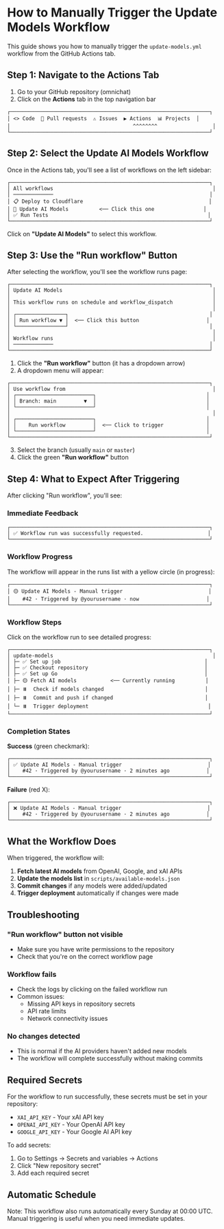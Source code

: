 # How to Manually Trigger the Update Models Workflow

This guide shows you how to manually trigger the `update-models.yml` workflow from the GitHub Actions tab.

## Step 1: Navigate to the Actions Tab

1. Go to your GitHub repository (omnichat)
2. Click on the **Actions** tab in the top navigation bar

```
┌─────────────────────────────────────────────────────────────────┐
│ <> Code  🔀 Pull requests  ⚠️ Issues  ▶️ Actions  📊 Projects  │
│                                        ^^^^^^^^                  │
└─────────────────────────────────────────────────────────────────┘
```

## Step 2: Select the Update AI Models Workflow

Once in the Actions tab, you'll see a list of workflows on the left sidebar:

```
┌─────────────────────────────────────────────────────────────────┐
│ All workflows                                                    │
│ ─────────────                                                   │
│ 📋 Deploy to Cloudflare                                         │
│ 🔄 Update AI Models          <── Click this one                │
│ ✅ Run Tests                                                    │
└─────────────────────────────────────────────────────────────────┘
```

Click on **"Update AI Models"** to select this workflow.

## Step 3: Use the "Run workflow" Button

After selecting the workflow, you'll see the workflow runs page:

```
┌─────────────────────────────────────────────────────────────────┐
│ Update AI Models                                                 │
│                                                                  │
│ This workflow runs on schedule and workflow_dispatch             │
│                                                                  │
│ ┌────────────────┐                                              │
│ │ Run workflow ▼ │  <── Click this button                      │
│ └────────────────┘                                              │
│                                                                  │
│ Workflow runs                                                    │
│ ─────────────                                                   │
└─────────────────────────────────────────────────────────────────┘
```

1. Click the **"Run workflow"** button (it has a dropdown arrow)
2. A dropdown menu will appear:

```
┌─────────────────────────────────────────────────────────────────┐
│ Use workflow from                                                │
│ ┌─────────────────────────┐                                    │
│ │ Branch: main         ▼  │                                    │
│ └─────────────────────────┘                                    │
│                                                                  │
│ ┌─────────────────────────┐                                    │
│ │    Run workflow         │  <── Click to trigger              │
│ └─────────────────────────┘                                    │
└─────────────────────────────────────────────────────────────────┘
```

3. Select the branch (usually `main` or `master`)
4. Click the green **"Run workflow"** button

## Step 4: What to Expect After Triggering

After clicking "Run workflow", you'll see:

### Immediate Feedback

```
┌─────────────────────────────────────────────────────────────────┐
│ ✅ Workflow run was successfully requested.                     │
└─────────────────────────────────────────────────────────────────┘
```

### Workflow Progress

The workflow will appear in the runs list with a yellow circle (in progress):

```
┌─────────────────────────────────────────────────────────────────┐
│ 🟡 Update AI Models - Manual trigger                            │
│    #42 · Triggered by @yourusername · now                      │
└─────────────────────────────────────────────────────────────────┘
```

### Workflow Steps

Click on the workflow run to see detailed progress:

```
┌─────────────────────────────────────────────────────────────────┐
│ update-models                                                    │
│ ├─ ✅ Set up job                                               │
│ ├─ ✅ Checkout repository                                      │
│ ├─ ✅ Set up Go                                                │
│ ├─ 🟡 Fetch AI models           <── Currently running          │
│ ├─ ⏸️  Check if models changed                                 │
│ ├─ ⏸️  Commit and push if changed                              │
│ └─ ⏸️  Trigger deployment                                       │
└─────────────────────────────────────────────────────────────────┘
```

### Completion States

**Success** (green checkmark):

```
┌─────────────────────────────────────────────────────────────────┐
│ ✅ Update AI Models - Manual trigger                            │
│    #42 · Triggered by @yourusername · 2 minutes ago            │
└─────────────────────────────────────────────────────────────────┘
```

**Failure** (red X):

```
┌─────────────────────────────────────────────────────────────────┐
│ ❌ Update AI Models - Manual trigger                            │
│    #42 · Triggered by @yourusername · 2 minutes ago            │
└─────────────────────────────────────────────────────────────────┘
```

## What the Workflow Does

When triggered, the workflow will:

1. **Fetch latest AI models** from OpenAI, Google, and xAI APIs
2. **Update the models list** in `scripts/available-models.json`
3. **Commit changes** if any models were added/updated
4. **Trigger deployment** automatically if changes were made

## Troubleshooting

### "Run workflow" button not visible

- Make sure you have write permissions to the repository
- Check that you're on the correct workflow page

### Workflow fails

- Check the logs by clicking on the failed workflow run
- Common issues:
  - Missing API keys in repository secrets
  - API rate limits
  - Network connectivity issues

### No changes detected

- This is normal if the AI providers haven't added new models
- The workflow will complete successfully without making commits

## Required Secrets

For the workflow to run successfully, these secrets must be set in your repository:

- `XAI_API_KEY` - Your xAI API key
- `OPENAI_API_KEY` - Your OpenAI API key
- `GOOGLE_API_KEY` - Your Google AI API key

To add secrets:

1. Go to Settings → Secrets and variables → Actions
2. Click "New repository secret"
3. Add each required secret

## Automatic Schedule

Note: This workflow also runs automatically every Sunday at 00:00 UTC. Manual triggering is useful when you need immediate updates.
